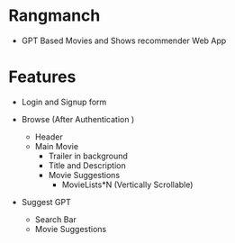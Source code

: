 # Rangmanch

- GPT Based Movies and Shows recommender Web App

# Features

- Login and Signup form
- Browse (After Authentication )

  - Header
  - Main Movie
    - Trailer in background
    - Title and Description
    - Movie Suggestions
      - MovieLists\*N (Vertically Scrollable)

- Suggest GPT
  - Search Bar
  - Movie Suggestions
